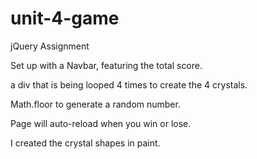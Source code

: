 # unit-4-game
jQuery Assignment


Set up with a Navbar, featuring the total score.

a div that is being looped 4 times to create the 4 crystals.

Math.floor to generate a random number.

Page will auto-reload when you win or lose.

I created the crystal shapes in paint.